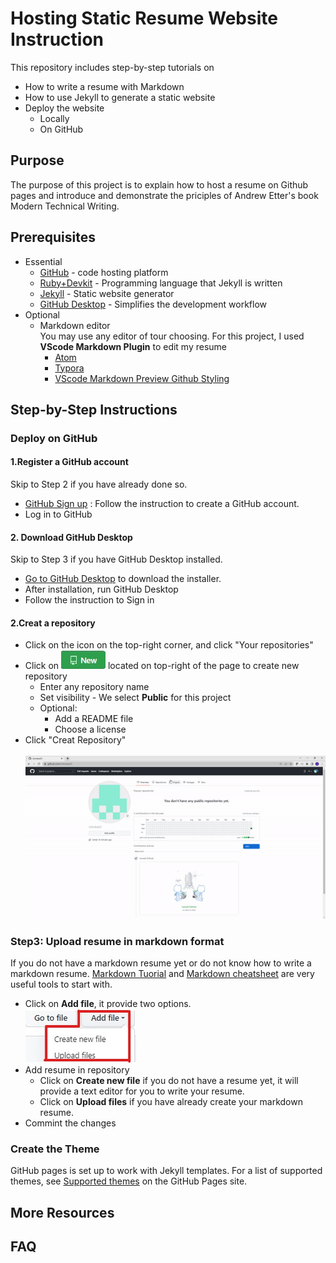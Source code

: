 # Hosting Static Resume Website Instruction
This repository includes step-by-step tutorials on 
- How to write a resume with Markdown 
- How to use Jekyll to generate a static website
- Deploy the website
  - Locally
  - On GitHub  
## Purpose
The purpose of this project is to explain how to host a resume on Github pages and introduce and demonstrate the priciples of Andrew Etter's book Modern Technical Writing.
## Prerequisites
- Essential
  - [GitHub](https://github.com/join) - code hosting platform
  - [Ruby+Devkit](https://rubyinstaller.org/downloads/) - Programming language that Jekyll is written
  - [Jekyll](https://jekyllrb.com/docs/installation/) - Static website generator 
  - [GitHub Desktop](https://desktop.github.com/) - Simplifies the development workflow
- Optional
  - Markdown editor
    </br> You may use any editor of tour choosing. For this project, I used **VScode Markdown Plugin** to edit my resume
      - [Atom](https://github.blog/2022-06-08-sunsetting-atom/)
      - [Typora](https://typora.io/)
      - [VScode Markdown Preview Github Styling](https://marketplace.visualstudio.com/items?itemName=bierner.markdown-preview-github-styles)
  
## Step-by-Step Instructions
### Deploy on GitHub
#### 1.Register a GitHub account
Skip to Step 2 if you have already done so.
</br>
- [GitHub Sign up](https://github.com/signup?ref_cta=Sign+up&ref_loc=header+logged+out&ref_page=%2F&source=header-home) : Follow the instruction to create a GitHub account.
- Log in to GitHub
#### 2. Download GitHub Desktop
Skip to Step 3 if you have GitHub Desktop installed.
  - [Go to GitHub Desktop](https://desktop.github.com/) to download the installer.
  - After installation, run GitHub Desktop
  - Follow the instruction to Sign in
#### 2.Creat a repository
- Click on the icon on the top-right corner, and click "Your repositories"
- Click on ![image](images/NewButton.jpg) located on top-right of the page to create new repository
  - Enter any repository name
  - Set visibility - We select **Public** for this project 
  - Optional:
    - Add a README file
    - Choose a license
- Click "Creat Repository"
  </br>
  </br>
  ![Creat repository Gif](images/createRepo.gif)
### Step3: Upload resume in markdown format
If you do not have a markdown resume yet or do not know how to write a markdown resume. [Markdown Tuorial](https://www.markdowntutorial.com/) and [Markdown cheatsheet](https://github.com/adam-p/markdown-here/wiki/Markdown-Cheatsheet) are very useful tools to start with.
- Click on **Add file**, it provide two options. 
  </br>
  ![images](images/Upload.jpg)
- Add resume in repository
  - Click on **Create new file** if you do not have a resume yet, it will provide a text editor for you to write your resume.
  - Click on **Upload files** if you have already create your markdown resume.
- Commint the changes

### Create the Theme
GitHub pages is set up to work with Jekyll templates. For a list of supported themes, see [Supported themes](https://pages.github.com/themes/) on the GitHub Pages site.
## More Resources
## FAQ
